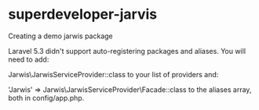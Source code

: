 # superdeveloper-jarvis
Creating a demo jarwis package

Laravel 5.3 didn't support auto-registering packages and aliases. You will need to add:

Jarwis\JarwisServiceProvider::class
to your list of providers and:

'Jarwis' => Jarwis\JarwisServiceProvider\Facade::class
to the aliases array, both in config/app.php.
